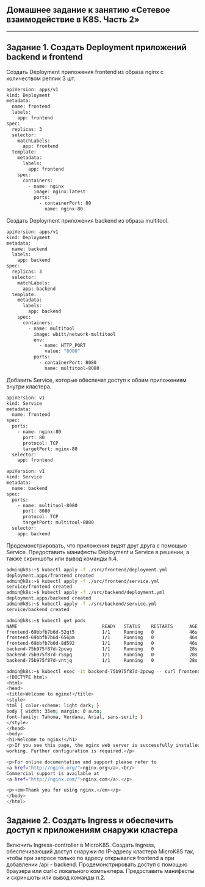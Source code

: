 ## Домашнее задание к занятию «Сетевое взаимодействие в K8S. Часть 2»
------
## Задание 1. Создать Deployment приложений backend и frontend
Создать Deployment приложения frontend из образа nginx с количеством реплик 3 шт.
```bash
apiVersion: apps/v1
kind: Deployment
metadata:
  name: frontend
  labels:
    app: frontend
spec:
  replicas: 3
  selector:
    matchLabels:
      app: frontend
  template:
    metadata:
      labels:
        app: frontend
    spec:
      containers:
        - name: nginx
          image: nginx:latest
          ports:
            - containerPort: 80
              name: nginx-80
```
Создать Deployment приложения backend из образа multitool.
```bash
apiVersion: apps/v1
kind: Deployment
metadata:
  name: backend
  labels:
    app: backend
spec:
  replicas: 3
  selector:
    matchLabels:
      app: backend
  template:
    metadata:
      labels:
        app: backend
    spec:
      containers:
        - name: multitool
          image: wbitt/network-multitool
          env:
            - name: HTTP_PORT
              value: "8080"
          ports:
            - containerPort: 8080
              name: multitool-8080
```
Добавить Service, которые обеспечат доступ к обоим приложениям внутри кластера.
```bash
apiVersion: v1
kind: Service
metadata:
  name: frontend
spec:
  ports:
    - name: nginx-80
      port: 80
      protocol: TCP
      targetPort: nginx-80
  selector:
    app: frontend
```
```bash
apiVersion: v1
kind: Service
metadata:
  name: backend
spec:
  ports:
    - name: multitool-8080
      port: 8080
      protocol: TCP
      targetPort: multitool-8080
  selector:
    app: backend
```
Продемонстрировать, что приложения видят друг друга с помощью Service.
Предоставить манифесты Deployment и Service в решении, а также скриншоты или вывод команды п.4.
```bash
admin@k8s:~$ kubectl apply -f ./src/frontend/deployment.yml
deployment.apps/frontend created
admin@k8s:~$ kubectl apply -f ./src/frontend/service.yml
service/frontend created
admin@k8s:~$ kubectl apply -f ./src/backend/deployment.yml
deployment.apps/backend created
admin@k8s:~$ kubectl apply -f ./src/backend/service.yml
service/backend created
```
```bash
admin@k8s:~$ kubectl get pods
NAME                               READY   STATUS    RESTARTS      AGE
frontend-69bbfb7b6d-52qt5          1/1     Running   0             46s
frontend-69bbfb7b6d-656pm          1/1     Running   0             46s
frontend-69bbfb7b6d-8d592          1/1     Running   0             46s
backend-75b975f87d-2pcwg           1/1     Running   0             28s
backend-75b975f87d-r5spq           1/1     Running   0             28s
backend-75b975f87d-vntjq           1/1     Running   0             28s
```
```bash
admin@k8s:~$ kubectl exec -it backend-75b975f87d-2pcwg -- curl frontend:80
<!DOCTYPE html>
<html>
<head>
<title>Welcome to nginx!</title>
<style>
html { color-scheme: light dark; }
body { width: 35em; margin: 0 auto;
font-family: Tahoma, Verdana, Arial, sans-serif; }
</style>
</head>
<body>
<h1>Welcome to nginx!</h1>
<p>If you see this page, the nginx web server is successfully installed and
working. Further configuration is required.</p>

<p>For online documentation and support please refer to
<a href="http://nginx.org/">nginx.org</a>.<br/>
Commercial support is available at
<a href="http://nginx.com/">nginx.com</a>.</p>

<p><em>Thank you for using nginx.</em></p>
</body>
</html>
```
## Задание 2. Создать Ingress и обеспечить доступ к приложениям снаружи кластера
Включить Ingress-controller в MicroK8S.
Создать Ingress, обеспечивающий доступ снаружи по IP-адресу кластера MicroK8S так, чтобы при запросе только по адресу открывался frontend а при добавлении /api - backend.
Продемонстрировать доступ с помощью браузера или curl с локального компьютера.
Предоставить манифесты и скриншоты или вывод команды п.2.
